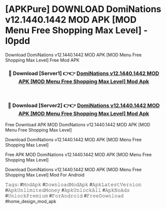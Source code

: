 # [APKPure] DOWNLOAD DomiNations v12.1440.1442 MOD APK [MOD Menu Free Shopping Max Level] - l0pdd
Download DomiNations v12.1440.1442 MOD APK [MOD Menu Free Shopping Max Level] Free Mod APK

<div align="center">
<h3>🔴 Download [Server1] 👉👉 <a href="https://apk-comot.site?title=DomiNations_v12.1440.1442_MOD_APK_[MOD_Menu_Free_Shopping_Max_Level]">DomiNations v12.1440.1442 MOD APK [MOD Menu Free Shopping Max Level] Mod Apk</a></h3><br>

<h3>🔴 Download [Server2] 👉👉 <a href="https://apk-comot.site?title=DomiNations_v12.1440.1442_MOD_APK_[MOD_Menu_Free_Shopping_Max_Level]">DomiNations v12.1440.1442 MOD APK [MOD Menu Free Shopping Max Level] Mod Apk</a></h3>
</div>


Free Download APK MOD DomiNations v12.1440.1442 MOD APK [MOD Menu Free Shopping Max Level]

Download DomiNations v12.1440.1442 MOD APK [MOD Menu Free Shopping Max Level] 

Free APK MOD DomiNations v12.1440.1442 MOD APK [MOD Menu Free Shopping Max Level] 

Download DomiNations v12.1440.1442 MOD APK [MOD Menu Free Shopping Max Level] Mod For Android

𝚃𝚊𝚐𝚜: #𝙼𝚘𝚍𝙰𝚙𝚔 #𝙳𝚘𝚠𝚗𝚕𝚘𝚊𝚍𝙼𝚘𝚍𝙰𝚙𝚔 #𝙰𝚙𝚔𝙻𝚊𝚝𝚎𝚜𝚝𝚅𝚎𝚛𝚜𝚒𝚘𝚗 #𝙰𝚙𝚔𝚄𝚗𝚕𝚒𝚖𝚒𝚝𝚎𝚍𝙼𝚘𝚗𝚎𝚢 #𝙰𝚙𝚔𝚄𝚗𝚕𝚘𝚌𝚔𝙰𝚕𝚕 #𝙰𝚙𝚔𝙽𝚘𝙰𝚍𝚜 #𝚄𝚗𝚕𝚘𝚌𝚔𝙿𝚛𝚎𝚖𝚒𝚞𝚖 #𝙵𝚘𝚛𝙰𝚗𝚍𝚛𝚘𝚒𝚍 #𝙵𝚛𝚎𝚎𝙳𝚘𝚠𝚗𝚕𝚘𝚊𝚍 #home_design_mod_apk